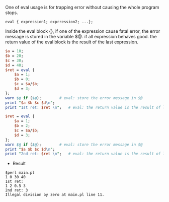 One of eval usage is for trapping error without causing the whole program stops.

```eval { expression1; exprression2; ...};```

Inside the eval block {}, if one of the expression cause fatal error, the error message is stored in the variable $@.
if all expression behaves good. the return value of the eval block is the result of the last expression.

```Perl
$a = 10;
$b = 20;
$c = 30;
$d = 40;
$ret = eval {
    $a = 1;
    $b = 0;
    $c = $a/$b;
    $d = 3;
};
warn $@ if ($@);        # eval: store the error message in $@ 
print "$a $b $c $d\n";
print "1st ret: $ret \n";   # eval: the return value is the result of last expression 

$ret = eval {
    $a = 1;
    $b = 2;
    $c = $a/$b;
    $d = 3;
};
warn $@ if ($@);        # eval: store the error message in $@ 
print "$a $b $c $d\n";
print "2nd ret: $ret \n";   # eval: the return value is the result of last expression 

```

* Result
```
$perl main.pl
1 0 30 40
1st ret:  
1 2 0.5 3
2nd ret: 3 
Illegal division by zero at main.pl line 11.
```
